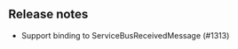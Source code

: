 ## Release notes
<!-- Please add your release notes in the following format:
- My change description (#PR/#issue)
-->

- Support binding to ServiceBusReceivedMessage (#1313)